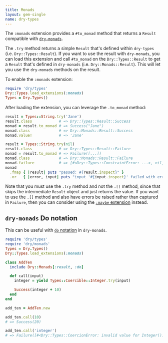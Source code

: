 ```yaml
---
title: Monads
layout: gem-single
name: dry-types
---
```


The `:monads` extension provides a `#to_monad` method that returns a `Result` compatible with [`dry-monads`](/gems/dry-monads/).

The `.try` method returns a simple `Result` that's defined within `dry-types` (i.e. `Dry::Types::Result`).
If you want to use the result with `dry-monads`, you can load this extension and call `#to_monad` on the `Dry::Types::Result` to get a `Result` that's defined in `dry-monads` (i.e. `Dry::Monads::Result`). This will let you use the `dry-monads` methods on the result.

To enable the `:monads` extension:

```ruby
require 'dry/types'
Dry::Types.load_extensions(:monads)
Types = Dry.Types()
```

After loading the extension, you can leverage the `.to_monad` method:

```ruby
result = Types::String.try('Jane')
result.class            # => Dry::Types::Result::Success
monad = result.to_monad # => Success("Jane")
monad.class             # => Dry::Monads::Result::Success
monad.value!            # => 'Jane'

result = Types::String.try(nil)
result.class            # => Dry::Types::Result::Failure
monad = result.to_monad # => Failure([...])
monad.class             # => Dry::Monads::Result::Failure
monad.failure           # => [#<Dry::Types::ConstraintError: ...>, nil]
monad
  .fmap { |result| puts "passed: #{result.inspect}" }
  .or   { |error, input| puts "input '#{input.inspect}' failed with error: #{error.to_s}" }
```

Note that you must use the `.try` method and not the `.[]` method, since that skips the intermediate `Result` object and just returns the value. If you want to use the `.[]` method and also have errors be raised rather than captured in `Failure`, then you can consider using the [`:maybe` extension](docs::extensions/maybe) instead.

## `dry-monads` Do notation
This can be useful with [`do` notation](/gems/dry-monads/1.3/do-notation/) in `dry-monads`.

```ruby
require 'dry/types'
require 'dry/monads'
Types = Dry.Types()
Dry::Types.load_extensions(:monads)

class AddTen
  include Dry::Monads[:result, :do]

  def call(input)
    integer = yield Types::Coercible::Integer.try(input)

    Success(integer + 10)
  end
end

add_ten = AddTen.new

add_ten.call(10)
# => Success(20)

add_ten.call('integer')
# => Failure([#<Dry::Types::CoercionError: invalid value for Integer(): "integer">, "integer"])
```
